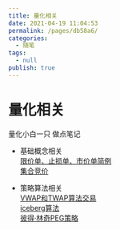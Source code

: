 ```yaml
---
title: 量化相关
date: 2021-04-19 11:04:53
permalink: /pages/db58a6/
categories: 
  - 随笔
tags: 
  - null
publish: true
---
```

# 量化相关  

量化小白一只 做点笔记    
    
* 基础概念相关    
[限价单、止损单、市价单简例](https://www.jianshu.com/p/0de6093ff808)    
[集合竞价](https://baike.baidu.com/item/%E9%9B%86%E5%90%88%E7%AB%9E%E4%BB%B7)    
    
* 策略算法相关     
[VWAP和TWAP算法交易](http://blog.sina.com.cn/s/blog_163a2b9700102wdy0.html)    
[iceberg算法](https://www.zhihu.com/question/23667442)    
[彼得·林奇PEG策略](https://blog.csdn.net/weixin_42357472/article/details82953463)    
